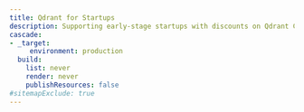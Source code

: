 ```yaml
---
title: Qdrant for Startups
description: Supporting early-stage startups with discounts on Qdrant Cloud, technical guidance, and access to key AI tools from LlamaIndex, Hugging Face, and Airbyte.
cascade:
- _target:
     environment: production
  build:
    list: never
    render: never
    publishResources: false
#sitemapExclude: true
---
```

